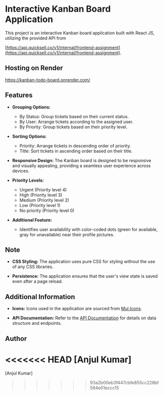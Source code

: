 # Interactive Kanban Board Application

This project is an interactive Kanban board application built with React JS, utilizing the provided API from
 
[https://api.quicksell.co/v1/internal/frontend-assignment](https://api.quicksell.co/v1/internal/frontend-assignment).

## Hosting on Render

https://kanban-todo-board.onrender.com/

## Features

- **Grouping Options:**
  - By Status: Group tickets based on their current status.
  - By User: Arrange tickets according to the assigned user.
  - By Priority: Group tickets based on their priority level.

- **Sorting Options:**
  - Priority: Arrange tickets in descending order of priority.
  - Title: Sort tickets in ascending order based on their title.

- **Responsive Design:** The Kanban board is designed to be responsive and visually appealing, providing a seamless user experience across devices.

- **Priority Levels:**
  - Urgent (Priority level 4)
  - High (Priority level 3)
  - Medium (Priority level 2)
  - Low (Priority level 1)
  - No priority (Priority level 0)

- **Additional Feature:**
   -  Identifies user availability with color-coded dots (green for available, gray for unavailable) near their profile pictures. 

## Note

- **CSS Styling:** The application uses pure CSS for styling without the use of any CSS libraries.

- **Persistence:** The application ensures that the user's view state is saved even after a page reload.

## Additional Information

- **Icons:** Icons used in the application are sourced from [Mui Icons](https://mui.com/material-ui/material-icons/).

- **API Documentation:** Refer to the [API Documentation](https://api.quicksell.co/v1/internal/frontend-assignment) for details on data structure and endpoints.

## Author

<<<<<<< HEAD
[Anjul Kumar]
=======
[Anjul Kumar]
>>>>>>> 93a2b00eb3f447cbfe855cc228bf564e01eccc15
